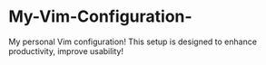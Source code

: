 # My-Vim-Configuration-
My personal Vim configuration! This setup is designed to enhance productivity, improve usability!
